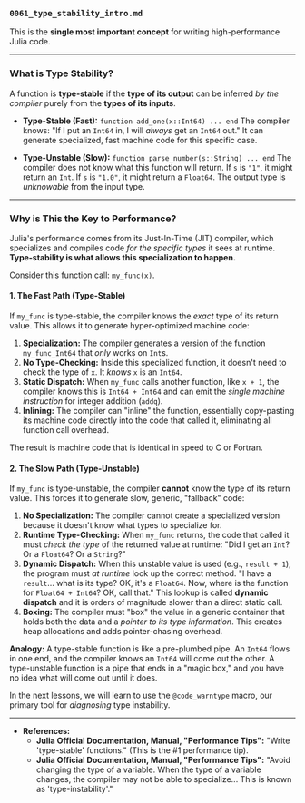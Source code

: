 ### `0061_type_stability_intro.md`

This is the **single most important concept** for writing high-performance Julia code.

---

### What is Type Stability?

A function is **type-stable** if the **type of its output** can be inferred *by the compiler* purely from the **types of its inputs**.

* **Type-Stable (Fast):**
    `function add_one(x::Int64) ... end`
    The compiler knows: "If I put an `Int64` in, I will *always* get an `Int64` out." It can generate specialized, fast machine code for this specific case.

* **Type-Unstable (Slow):**
    `function parse_number(s::String) ... end`
    The compiler does not know what this function will return. If `s` is `"1"`, it might return an `Int`. If `s` is `"1.0"`, it might return a `Float64`. The output type is *unknowable* from the input type.

---

### Why is This the Key to Performance?

Julia's performance comes from its Just-In-Time (JIT) compiler, which specializes and compiles code *for the specific types* it sees at runtime. **Type-stability is what allows this specialization to happen.**

Consider this function call: `my_func(x)`.

#### 1. The Fast Path (Type-Stable)

If `my_func` is type-stable, the compiler knows the *exact* type of its return value. This allows it to generate hyper-optimized machine code:

1.  **Specialization:** The compiler generates a version of the function `my_func_Int64` that *only* works on `Int`s.
2.  **No Type-Checking:** Inside this specialized function, it doesn't need to check the type of `x`. It *knows* `x` is an `Int64`.
3.  **Static Dispatch:** When `my_func` calls another function, like `x + 1`, the compiler knows this is `Int64 + Int64` and can emit the *single machine instruction* for integer addition (`addq`).
4.  **Inlining:** The compiler can "inline" the function, essentially copy-pasting its machine code directly into the code that called it, eliminating all function call overhead.

The result is machine code that is identical in speed to C or Fortran.

#### 2. The Slow Path (Type-Unstable)

If `my_func` is type-unstable, the compiler **cannot** know the type of its return value. This forces it to generate slow, generic, "fallback" code:

1.  **No Specialization:** The compiler cannot create a specialized version because it doesn't know what types to specialize for.
2.  **Runtime Type-Checking:** When `my_func` returns, the code that called it must *check the type* of the returned value at runtime: "Did I get an `Int`? Or a `Float64`? Or a `String`?"
3.  **Dynamic Dispatch:** When this unstable value is used (e.g., `result + 1`), the program must *at runtime* look up the correct method. "I have a `result`... what is its type? OK, it's a `Float64`. Now, where is the function for `Float64 + Int64`? OK, call that." This lookup is called **dynamic dispatch** and it is orders of magnitude slower than a direct static call.
4.  **Boxing:** The compiler must "box" the value in a generic container that holds both the data and a *pointer to its type information*. This creates heap allocations and adds pointer-chasing overhead.

**Analogy:** A type-stable function is like a pre-plumbed pipe. An `Int64` flows in one end, and the compiler knows an `Int64` will come out the other. A type-unstable function is a pipe that ends in a "magic box," and you have no idea what will come out until it does.

In the next lessons, we will learn to use the `@code_warntype` macro, our primary tool for *diagnosing* type instability.

---
* **References:**
    * **Julia Official Documentation, Manual, "Performance Tips":** "Write 'type-stable' functions." (This is the #1 performance tip).
    * **Julia Official Documentation, Manual, "Performance Tips":** "Avoid changing the type of a variable. When the type of a variable changes, the compiler may not be able to specialize... This is known as 'type-instability'."